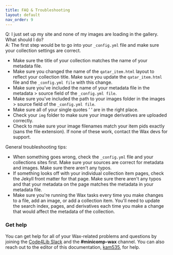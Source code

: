 ```yaml
---
title: FAQ & Troubleshooting
layout: default
nav_order: 9
---
```

Q: I just set up my site and none of my images are loading in the gallery. What should I do?  
A: The first step would be to go into your `_config.yml` file and make sure your collection settings are correct.   
  * Make sure the title of your collection matches the name of your metadata file.  
  * Make sure you changed the name of the `qatar_item.html` layout to reflect your collection title. Make sure you update the `qatar_item.html` file and the `_config.yml file` with this change.  
  * Make sure you’ve included the name of your metadata file in the metadata > source field of the `_config.yml file`.  
  * Make sure you’ve included the path to your images folder in the images > source field of the `_config.yml file`.   
  * Make sure all of your single quotes ‘ ‘ are in the right place.  
  * Check your `img` folder to make sure your image derivatives are uploaded correctly.   
  * Check to make sure your image filenames match your item pids exactly (sans the file extension). If none of these work, contact the Wax devs for support.

General troubleshooting tips:
* When something goes wrong, check the `_config.yml` file and your collections sites first. Make sure your sources are correct for metadata and images. Make sure there aren't any typos.
* If something looks off with your individual collection item pages, check the Jekyll front matter for that page. Make sure there aren't any typos and that your metadata on the page matches the metadata in your metadata file.
* Make sure you're running the Wax tasks every time you make changes to a file, add an image, or add a collection item. You'll need to update the search index, pages, and derivatives each time you make a change that would affect the metadata of the collection.

### Get help
You can get help for all of your Wax-related problems and questions by joining the [Code4Lib Slack](https://docs.google.com/forms/d/e/1FAIpQLSeD77mBp0Y13mFePF8UmDwFrlbxNx3VttEjz_3dgglJeK-Zbg/viewform?c=0&w=1) and the **#minicomp-wax** channel. You can also reach out to the editor of this documentation, [kam535](https://github.com/kam535), for help.
